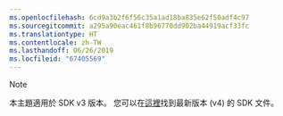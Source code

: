 ```yaml
---
ms.openlocfilehash: 6cd9a3b2f6f56c35a1ad18ba835e62f50adf4c97
ms.sourcegitcommit: a295a90eac461f8b96770dd902ba44919acf33fc
ms.translationtype: HT
ms.contentlocale: zh-TW
ms.lasthandoff: 06/26/2019
ms.locfileid: "67405569"
---
```

> [!NOTE]  
> 本主題適用於 SDK v3 版本。 您可以在[這裡](https://docs.microsoft.com/azure/bot-service/?view=azure-bot-service-4.0)找到最新版本 (v4) 的 SDK 文件。 
